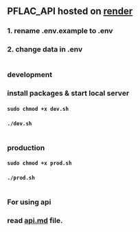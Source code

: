 ## PFLAC_API hosted on [render](https://render.com)

### 1. rename .env.example to .env
### 2. change data in .env

#

### development 
### install packages & start local server
#### ```sudo chmod +x dev.sh```
#### ```./dev.sh```

#

### production
#### ```sudo chmod +x prod.sh```
#### ```./prod.sh```

#

### For using api
### read [api.md](./api.md) file.